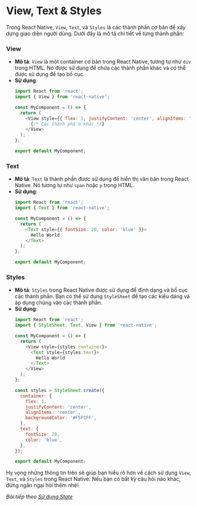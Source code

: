 # View, Text & Styles

Trong React Native, `View`, `Text`, và `Styles` là các thành phần cơ bản để xây dựng giao diện người dùng. Dưới đây là mô tả chi tiết về từng thành phần:

### View
- **Mô tả**: `View` là một container cơ bản trong React Native, tương tự như `div` trong HTML. Nó được sử dụng để chứa các thành phần khác và có thể được sử dụng để tạo bố cục.
- **Sử dụng**:
  ```javascript
  import React from 'react';
  import { View } from 'react-native';

  const MyComponent = () => {
    return (
      <View style={{ flex: 1, justifyContent: 'center', alignItems: 'center' }}>
        {/* Các thành phần khác */}
      </View>
    );
  };

  export default MyComponent;
  ```

### Text
- **Mô tả**: `Text` là thành phần được sử dụng để hiển thị văn bản trong React Native. Nó tương tự như `span` hoặc `p` trong HTML.
- **Sử dụng**:
  ```javascript
  import React from 'react';
  import { Text } from 'react-native';

  const MyComponent = () => {
    return (
      <Text style={{ fontSize: 20, color: 'blue' }}>
        Hello World
      </Text>
    );
  };

  export default MyComponent;
  ```

### Styles
- **Mô tả**: `Styles` trong React Native được sử dụng để định dạng và bố cục các thành phần. Bạn có thể sử dụng `StyleSheet` để tạo các kiểu dáng và áp dụng chúng vào các thành phần.
- **Sử dụng**:
  ```javascript
  import React from 'react';
  import { StyleSheet, Text, View } from 'react-native';

  const MyComponent = () => {
    return (
      <View style={styles.container}>
        <Text style={styles.text}>
          Hello World
        </Text>
      </View>
    );
  };

  const styles = StyleSheet.create({
    container: {
      flex: 1,
      justifyContent: 'center',
      alignItems: 'center',
      backgroundColor: '#F5FCFF',
    },
    text: {
      fontSize: 20,
      color: 'blue',
    },
  });

  export default MyComponent;
  ```

Hy vọng những thông tin trên sẽ giúp bạn hiểu rõ hơn về cách sử dụng `View`, `Text`, và `Styles` trong React Native. Nếu bạn có bất kỳ câu hỏi nào khác, đừng ngần ngại hỏi thêm nhé!

*Bài tiếp theo [Sử dụng State](session_04_state.md)*
